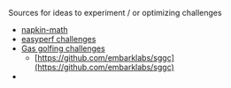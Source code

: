 Sources for ideas to experiment / or optimizing challenges

- [napkin-math](https://github.com/sirupsen/napkin-math)
- [easyperf challenges](https://easyperf.net/blog/2019/02/16/Performance-optimization-contest-1)
- [Gas golfing challenges](https://github.com/Arachnid/sggc)
  - [https://github.com/embarklabs/sggc](https://github.com/embarklabs/sggc)
-  